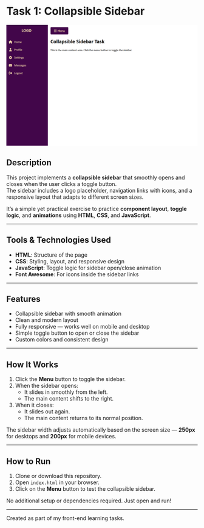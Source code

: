 # Task 1: Collapsible Sidebar

![Screenshot of the project](task1.png)

## Description

This project implements a **collapsible sidebar** that smoothly opens and closes when the user clicks a toggle button.  
The sidebar includes a logo placeholder, navigation links with icons, and a responsive layout that adapts to different screen sizes.

It’s a simple yet practical exercise to practice **component layout**, **toggle logic**, and **animations** using **HTML**, **CSS**, and **JavaScript**.

---

## Tools & Technologies Used

- **HTML**: Structure of the page  
- **CSS**: Styling, layout, and responsive design  
- **JavaScript**: Toggle logic for sidebar open/close animation  
- **Font Awesome**: For icons inside the sidebar links  

---

## Features

- Collapsible sidebar with smooth animation  
- Clean and modern layout  
- Fully responsive — works well on mobile and desktop  
- Simple toggle button to open or close the sidebar  
- Custom colors and consistent design  

---

## How It Works

1. Click the **Menu** button to toggle the sidebar.  
2. When the sidebar opens:
   - It slides in smoothly from the left.
   - The main content shifts to the right.
3. When it closes:
   - It slides out again.
   - The main content returns to its normal position.

The sidebar width adjusts automatically based on the screen size — **250px** for desktops and **200px** for mobile devices.

---

## How to Run

1. Clone or download this repository.  
2. Open `index.html` in your browser.  
3. Click on the **Menu** button to test the collapsible sidebar.  

No additional setup or dependencies required. Just open and run!

---

Created as part of my front-end learning tasks.


